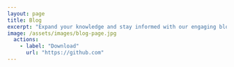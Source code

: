 ```yaml
---
layout: page
title: Blog
excerpt: "Expand your knowledge and stay informed with our engaging blog posts"
image: /assets/images/blog-page.jpg
  actions:
    - label: "Download"
      url: "https://github.com"
---
```

